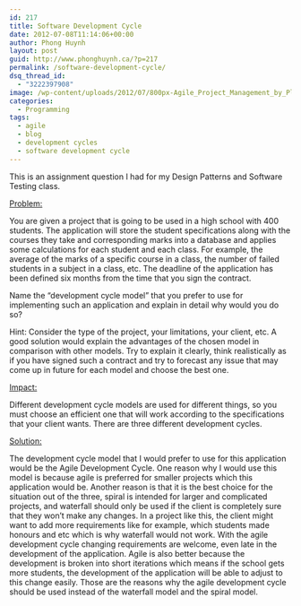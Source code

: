 ```yaml
---
id: 217
title: Software Development Cycle
date: 2012-07-08T11:14:06+00:00
author: Phong Huynh
layout: post
guid: http://www.phonghuynh.ca/?p=217
permalink: /software-development-cycle/
dsq_thread_id:
  - "3222397908"
image: /wp-content/uploads/2012/07/800px-Agile_Project_Management_by_Planbox-455x270.png
categories:
  - Programming
tags:
  - agile
  - blog
  - development cycles
  - software development cycle
---
```

This is an assignment question I had for my Design Patterns and Software Testing class.

<span style="text-decoration: underline;">Problem: </span>
  
You are given a project that is going to be used in a high school with 400 students. The application will store the student specifications along with the courses they take and corresponding marks into a database and applies some calculations for each student and each class. For example, the average of the marks of a specific course in a class, the number of failed students in a subject in a class, etc. The deadline of the application has been defined six months from the time that you sign the contract.
  
Name the “development cycle model” that you prefer to use for implementing such an application and explain in detail why would you do so?
  
Hint: Consider the type of the project, your limitations, your client, etc. A good solution would explain the advantages of the chosen model in comparison with other models. Try to explain it clearly, think realistically as if you have signed such a contract and try to forecast any issue that may come up in future for each model and choose the best one.

<span style="text-decoration: underline;">Impact: </span>
  
Different development cycle models are used for different things, so you must choose an efficient one that will work according to the specifications that your client wants. There are three different development cycles.

<span style="text-decoration: underline;">Solution: </span>
  
The development cycle model that I would prefer to use for this application would be the Agile Development Cycle. One reason why I would use this model is because agile is preferred for smaller projects which this application would be. Another reason is that it is the best choice for the situation out of the three, spiral is intended for larger and complicated projects, and waterfall should only be used if the client is completely sure that they won’t make any changes. In a project like this, the client might want to add more requirements like for example, which students made honours and etc which is why waterfall would not work. With the agile development cycle changing requirements are welcome, even late in the development of the application. Agile is also better because the development is broken into short iterations which means if the school gets more students, the development of the application will be able to adjust to this change easily. Those are the reasons why the agile development cycle should be used instead of the waterfall model and the spiral model.

&nbsp;